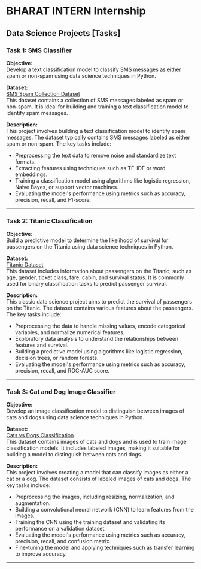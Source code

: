 # BHARAT INTERN Internship

## Data Science Projects [Tasks]

### Task 1: SMS Classifier

**Objective:**  
Develop a text classification model to classify SMS messages as either spam or non-spam using data science techniques in Python.

**Dataset:**  
[SMS Spam Collection Dataset](https://www.kaggle.com/datasets/abhishek14398/sms-spam-collection)  
This dataset contains a collection of SMS messages labeled as spam or non-spam. It is ideal for building and training a text classification model to identify spam messages.

**Description:**  
This project involves building a text classification model to identify spam messages. The dataset typically contains SMS messages labeled as either spam or non-spam. The key tasks include:
- Preprocessing the text data to remove noise and standardize text formats.
- Extracting features using techniques such as TF-IDF or word embeddings.
- Training a classification model using algorithms like logistic regression, Naive Bayes, or support vector machines.
- Evaluating the model's performance using metrics such as accuracy, precision, recall, and F1-score.

---

### Task 2: Titanic Classification

**Objective:**  
Build a predictive model to determine the likelihood of survival for passengers on the Titanic using data science techniques in Python.

**Dataset:**  
[Titanic Dataset](https://www.kaggle.com/datasets/brendan45774/test-file)  
This dataset includes information about passengers on the Titanic, such as age, gender, ticket class, fare, cabin, and survival status. It is commonly used for binary classification tasks to predict passenger survival.

**Description:**  
This classic data science project aims to predict the survival of passengers on the Titanic. The dataset contains various features about the passengers. The key tasks include:
- Preprocessing the data to handle missing values, encode categorical variables, and normalize numerical features.
- Exploratory data analysis to understand the relationships between features and survival.
- Building a predictive model using algorithms like logistic regression, decision trees, or random forests.
- Evaluating the model's performance using metrics such as accuracy, precision, recall, and ROC-AUC score.

---

### Task 3: Cat and Dog Image Classifier

**Objective:**  
Develop an image classification model to distinguish between images of cats and dogs using data science techniques in Python.

**Dataset:**  
[Cats vs Dogs Classification](https://www.kaggle.com/code/fareselmenshawii/cats-vs-dogs-classification)  
This dataset contains images of cats and dogs and is used to train image classification models. It includes labeled images, making it suitable for building a model to distinguish between cats and dogs.

**Description:**  
This project involves creating a model that can classify images as either a cat or a dog. The dataset consists of labeled images of cats and dogs. The key tasks include:
- Preprocessing the images, including resizing, normalization, and augmentation.
- Building a convolutional neural network (CNN) to learn features from the images.
- Training the CNN using the training dataset and validating its performance on a validation dataset.
- Evaluating the model's performance using metrics such as accuracy, precision, recall, and confusion matrix.
- Fine-tuning the model and applying techniques such as transfer learning to improve accuracy.

---
